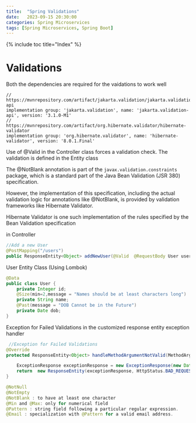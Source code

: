 ```yaml
---
title:  "Spring Validations"
date:   2023-09-15 20:30:00
categories: Spring Microservices
tags: [Spring Microservices, Spring Boot]
---
```

{% include toc title="Index" %}


# Validations

Both the dependencies are required for the vaidations to work well
```shell
// https://mvnrepository.com/artifact/jakarta.validation/jakarta.validation-api
implementation group: 'jakarta.validation', name: 'jakarta.validation-api', version: '3.1.0-M1'
// https://mvnrepository.com/artifact/org.hibernate.validator/hibernate-validator
implementation group: 'org.hibernate.validator', name: 'hibernate-validator', version: '8.0.1.Final'
```

Use of @Valid in the Controller class forces a validation check. The validation is defined in the Entity class

The @NotBlank annotation is part of the `javax.validation.constraints` package, 
which is a standard part of the Java Bean Validation (JSR 380) specification. 

However, the implementation of this specification, including the actual validation logic for annotations 
like @NotBlank, is provided by validation frameworks like Hibernate Validator.

Hibernate Validator is one such implementation of the rules specified by the Bean Validation specification 


in Controller
```java
//Add a new User
@PostMapping("/users")
public ResponseEntity<Object> addNewUser(@Valid  @RequestBody User user){
```

User Entity Class (Using Lombok)
```java
@Data
public class User {
	private Integer id;
	@Size(min=2,message = "Names should be at least characters long")
	private String name;
	@Past(message = "DOB Cannot be in the Future")
	private Date dob;
}
```

Exception for Failed Validations in the customized response entity exception handler
```java
 //Exception for Failed Validations
@Override
protected ResponseEntity<Object> handleMethodArgumentNotValid(MethodArgumentNotValidException ex, HttpHeaders headers, HttpStatus status, WebRequest request){

    ExceptionResponse exceptionResponse = new ExceptionResponse(new Date(), "Validation Failed", ex.getBindingResult().toString());
    return  new ResponseEntity(exceptionResponse, HttpStatus.BAD_REQUEST);
}
```

```java
@NotNull
@NotEmpty
@NotBlank : to have at least one character
@Min and @Max: only for numerical field
@Pattern : string field following a particular regular expression.
@Email : specialization with @Pattern for a valid email address.
```
